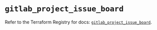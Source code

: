 # `gitlab_project_issue_board`

Refer to the Terraform Registry for docs: [`gitlab_project_issue_board`](https://registry.terraform.io/providers/gitlabhq/gitlab/18.5.0/docs/resources/project_issue_board).
